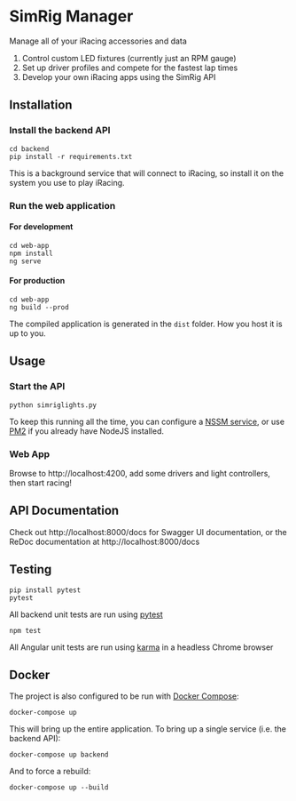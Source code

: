 # SimRig Manager
Manage all of your iRacing accessories and data
1. Control custom LED fixtures (currently just an RPM gauge)
2. Set up driver profiles and compete for the fastest lap times
3. Develop your own iRacing apps using the SimRig API

## Installation
### Install the backend API
```
cd backend
pip install -r requirements.txt
```
This is a background service that will connect to iRacing, so install it on the system you use to play iRacing.

### Run the web application
#### For development
```
cd web-app
npm install
ng serve
```

#### For production
```
cd web-app
ng build --prod
```
The compiled application is generated in the ```dist``` folder. How you host it is up to you.
## Usage
### Start the API
```
python simriglights.py
```
To keep this running all the time, you can configure a [NSSM service](https://nssm.cc/download), or use [PM2](https://www.npmjs.com/package/pm2) if you already have NodeJS installed.
### Web App
Browse to http://localhost:4200, add some drivers and light controllers, then start racing!
## API Documentation
Check out http://localhost:8000/docs for Swagger UI documentation, or the ReDoc documentation at http://localhost:8000/docs

## Testing
```
pip install pytest
pytest
```
All backend unit tests are run using [pytest](https://docs.pytest.org/en/6.2.x/)
```
npm test
```
All Angular unit tests are run using [karma](http://karma-runner.github.io/6.3/index.html) in a headless Chrome browser

## Docker
The project is also configured to be run with [Docker Compose](https://docs.docker.com/compose/):
```
docker-compose up
```
This will bring up the entire application. To bring up a single service (i.e. the backend API):
```
docker-compose up backend
```
And to force a rebuild:
```
docker-compose up --build
```
